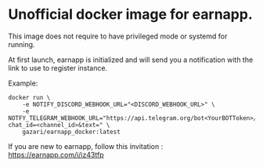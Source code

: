 # Unofficial docker image for earnapp.


This image does not require to have privileged mode or systemd for running.


At first launch, earnapp is initialized and will send you a notification with the link to use to register instance.


Example:

    docker run \
        -e NOTIFY_DISCORD_WEBHOOK_URL="<DISCORD_WEBHOOK_URL>" \
        -e NOTFY_TELEGRAM_WEBHOOK_URL="https://api.telegram.org/bot<YourBOTToken>/sendMessage?chat_id=<channel_id>&text=" \
        gazari/earnapp_docker:latest



If you are new to earnapp, follow this invitation : https://earnapp.com/i/iz43tfp